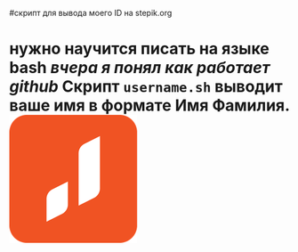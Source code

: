 #скрипт для вывода моего ID на stepik.org <h1>
**нужно научится писать на языке bash**
*вчера я понял как работает github*
Скрипт `username.sh` выводит ваше имя в формате Имя Фамилия.
![Логотип](https://github.com/kashkenovbagdat/TechOrda/blob/main/git/4%20branch/jusan-logo.png)
